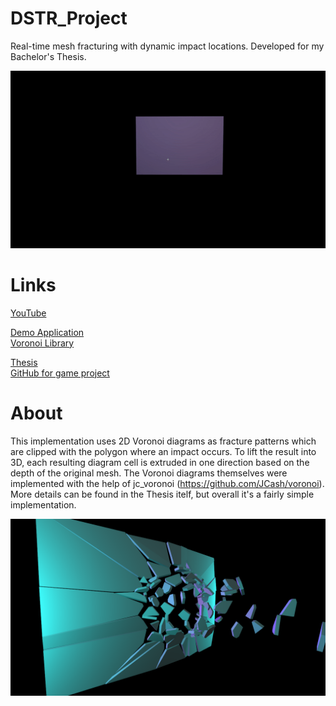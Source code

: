 # DSTR_Project
Real-time mesh fracturing with dynamic impact locations. Developed for my Bachelor's Thesis.<br/>

![Preview](/images/ezgif-2-fd182333765a.gif)<br/>

# Links
[YouTube](https://www.youtube.com/watch?v=aCtCb6J7cbE)<br/>

[Demo Application](https://github.com/FiskNi/DSTR_Project/releases/tag/v1.0)<br/>
[Voronoi Library](https://github.com/JCash/voronoi)<br/>

[Thesis](http://urn.kb.se/resolve?urn=urn:nbn:se:bth-20161)<br/>
[GitHub for game project](https://github.com/StevenCederrand/Night-of-the-Wizardlings)<br/>


# About

This implementation uses 2D Voronoi diagrams as fracture patterns which are clipped with the polygon where an impact occurs. To lift the result into 3D, each resulting diagram cell is extruded in one direction based on the depth of the original mesh.
The Voronoi diagrams themselves were implemented with the help of jc_voronoi (https://github.com/JCash/voronoi). 
More details can be found in the Thesis itelf, but overall it's a fairly simple implementation.

![Preview](/images/t_breach_200p.png)<br/>


